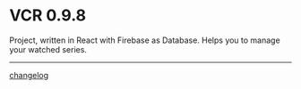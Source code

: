 # VCR 0.9.8

Project, written in React with Firebase as Database.
Helps you to manage your watched series.

---

[changelog](https://github.com/Sly321/vcr/blob/master/changelog.md)
